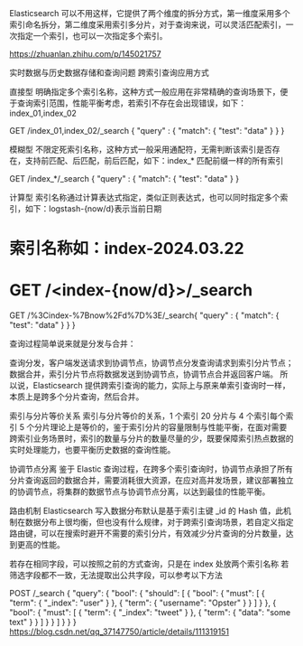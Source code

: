 Elasticsearch 可以不用这样，它提供了两个维度的拆分方式，第一维度采用多个索引命名拆分，第二维度采用索引多分片，对于查询来说，可以灵活匹配索引，一次指定一个索引，也可以一次指定多个索引。

https://zhuanlan.zhihu.com/p/145021757

实时数据与历史数据存储和查询问题
跨索引查询应用方式

直接型
明确指定多个索引名称，这种方式一般应用在非常精确的查询场景下，便于查询索引范围，性能平衡考虑，若索引不存在会出现错误，如下：index_01,index_02

GET /index_01,index_02/\_search
{
"query" : {
"match": {
"test": "data"
}
}
}

模糊型
不限定死索引名称，这种方式一般采用通配符，无需判断该索引是否存在，支持前匹配、后匹配，前后匹配，如下：index\_\* 匹配前缀一样的所有索引

GET /index\_\*/\_search
{
"query" : {
"match": {
"test": "data"
}
}

计算型
索引名称通过计算表达式指定，类似正则表达式，也可以同时指定多个索引，如下：logstash-{now/d}表示当前日期

# 索引名称如：index-2024.03.22

# GET /<index-{now/d}>/\_search

GET /%3Cindex-%7Bnow%2Fd%7D%3E/\_search{
"query" : {
"match": {
"test": "data"
}
}
}

查询过程简单说来就是分发与合并：

查询分发，客户端发送请求到协调节点，协调节点分发查询请求到索引分片节点；
数据合并，索引分片节点将数据发送到协调节点，协调节点合并返回客户端。
所以说，Elasticsearch 提供跨索引查询的能力，实际上与原来单索引查询时一样，本质上是跨多个分片查询，然后合并。

索引与分片等价关系
索引与分片等价的关系，1 个索引 20 分片与 4 个索引每个索引 5 个分片理论上是等价的，鉴于索引分片的容量限制与性能平衡，在面对需要跨索引业务场景时，索引的数量与分片的数量尽量的少，既要保障索引热点数据的实时处理能力，也要平衡历史数据的查询性能。

协调节点分离
鉴于 Elastic 查询过程，在跨多个索引查询时，协调节点承担了所有分片查询返回的数据合并，需要消耗很大资源，在应对高并发场景，建议部署独立的协调节点，将集群的数据节点与协调节点分离，以达到最佳的性能平衡。

路由机制
Elasticsearch 写入数据分布默认是基于索引主键 \_id 的 Hash 值，此机制在数据分布上很均衡，但也没有什么规律，对于跨索引查询场景，若自定义指定路由键，可以在搜索时避开不需要的索引分片，有效减少分片查询的分片数量，达到更高的性能。

若存在相同字段，可以按照之前的方式查询，只是在 index 处放两个索引名称
若筛选字段都不一致，无法提取出公共字段，可以参考以下方法

POST /_search
{
    "query": {
        "bool": {
            "should": [
                {
                    "bool": {
                        "must": [
                            {
                                "term": {
                                    "_index": "user"
                                }
                            },
                            {
                                "term": {
                                    "username": "Opster"
                                }
                            }
                        ]
                    }
                },
                {
                    "bool": {
                        "must": [
                            {
                                "term": {
                                    "_index": "tweet"
                                }
                            },
                            {
                                "term": {
                                    "data": "some text"
                                }
                            }
                        ]
                    }
                }
            ]
        }
    }
}
https://blog.csdn.net/qq_37147750/article/details/111319151